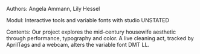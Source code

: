 Authors: 
Angela Ammann, Lily Hessel

Modul:
Interactive tools and variable fonts with studio UNSTATED

Contents: 
Our project explores the mid-century housewife aesthetic through performance, typography and color. A live cleaning act, tracked by AprilTags and a webcam, alters the variable font DMT LL.
